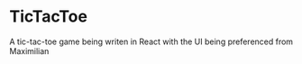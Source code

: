 # TicTacToe
 A tic-tac-toe game being writen in React with the UI being preferenced from Maximilian
